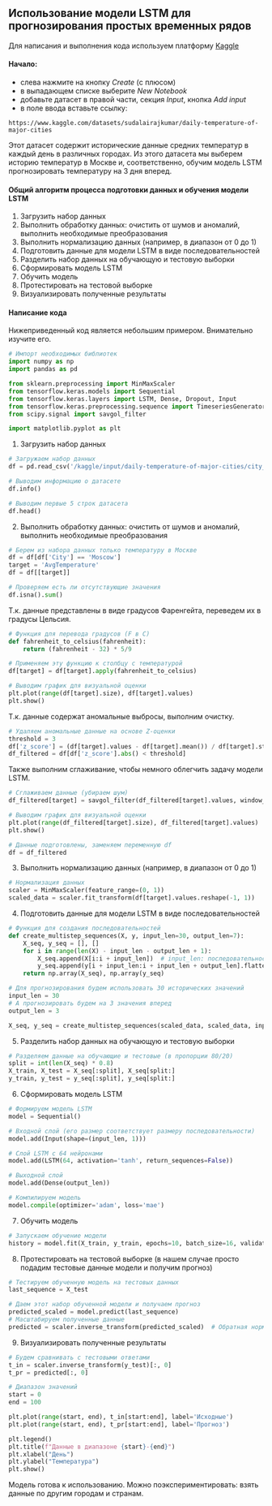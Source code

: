 ## Использование модели LSTM для прогнозирования простых временных рядов

Для написания и выполнения кода используем платформу [Kaggle](https://www.kaggle.com)

#### Начало:
- слева нажмите на кнопку *Create* (с плюсом)
- в выпадающем списке выберите *New Notebook*
- добавьте датасет в правой части, секция *Input*, кнопка *Add input*
- в поле ввода вставьте ссылку:

```
https://www.kaggle.com/datasets/sudalairajkumar/daily-temperature-of-major-cities
```

Этот датасет содержит исторические данные средних температур в каждый день в различных городах. Из этого датасета мы выберем историю температур в Москве и, соответственно, обучим модель LSTM прогнозировать температуру на 3 дня вперед.

#### Общий алгоритм процесса подготовки данных и обучения модели LSTM

1. Загрузить набор данных
2. Выполнить обработку данных: очистить от шумов и аномалий, выполнить необходимые преобразования
3. Выполнить нормализацию данных (например, в диапазон от 0 до 1)
4. Подготовить данные для модели LSTM в виде последовательностей
5. Разделить набор данных на обучающую и тестовую выборки
6. Сформировать модель LSTM
7. Обучить модель
8. Протестировать на тестовой выборке
9. Визуализировать полученные результаты

#### Написание кода

Нижеприведенный код является небольшим примером. Внимательно изучите его.

```Python
# Импорт необходимых библиотек
import numpy as np
import pandas as pd

from sklearn.preprocessing import MinMaxScaler
from tensorflow.keras.models import Sequential
from tensorflow.keras.layers import LSTM, Dense, Dropout, Input
from tensorflow.keras.preprocessing.sequence import TimeseriesGenerator
from scipy.signal import savgol_filter

import matplotlib.pyplot as plt
```

1. Загрузить набор данных
```Python
# Загружаем набор данных
df = pd.read_csv('/kaggle/input/daily-temperature-of-major-cities/city_temperature.csv')
```

```Python
# Выводим информацию о датасете
df.info()
```

```Python
# Выводим первые 5 строк датасета
df.head()
```

2. Выполнить обработку данных: очистить от шумов и аномалий, выполнить необходимые преобразования

```Python
# Берем из набора данных только температуру в Москве
df = df[df['City'] == 'Moscow']
target = 'AvgTemperature'
df = df[[target]]
```

```Python
# Проверяем есть ли отсутствующие значения
df.isna().sum()
```

Т.к. данные представлены в виде градусов Фаренгейта, переведем их в градусы Цельсия.

```Python
# Функция для перевода градусов (F в C)
def fahrenheit_to_celsius(fahrenheit):
    return (fahrenheit - 32) * 5/9

# Применяем эту функцию к столбцу с температурой
df[target] = df[target].apply(fahrenheit_to_celsius)
```

```Python
# Выводим график для визуальной оценки
plt.plot(range(df[target].size), df[target].values)
plt.show()
```

Т.к. данные содержат аномальные выбросы, выполним очистку.

```Python
# Удаляем аномальные данные на основе Z-оценки
threshold = 3
df['z_score'] = (df[target].values - df[target].mean()) / df[target].std()
df_filtered = df[df['z_score'].abs() < threshold]
```

Также выполним сглаживание, чтобы немного облегчить задачу модели LSTM.

```Python
# Сглаживаем данные (убираем шум)
df_filtered[target] = savgol_filter(df_filtered[target].values, window_length=5, polyorder=1)
```

```Python
# Выводим график для визуальной оценки
plt.plot(range(df_filtered[target].size), df_filtered[target].values)
plt.show()
```

```Python
# Данные подготовлены, заменяем переменную df
df = df_filtered
```

3. Выполнить нормализацию данных (например, в диапазон от 0 до 1)

```Python
# Нормализация данных
scaler = MinMaxScaler(feature_range=(0, 1))
scaled_data = scaler.fit_transform(df[target].values.reshape(-1, 1))
```

4. Подготовить данные для модели LSTM в виде последовательностей

```Python
# Функция для создания последовательностей
def create_multistep_sequences(X, y, input_len=30, output_len=7):
    X_seq, y_seq = [], []
    for i in range(len(X) - input_len - output_len + 1):
        X_seq.append(X[i:i + input_len])  # input_len: последовательность входных данных
        y_seq.append(y[i + input_len:i + input_len + output_len].flatten())  # output_len: несколько значений вперёд
    return np.array(X_seq), np.array(y_seq)
```

```Python
# Для прогнозирования будем использовать 30 исторических значений
input_len = 30
# А прогнозировать будем на 3 значения вперед
output_len = 3

X_seq, y_seq = create_multistep_sequences(scaled_data, scaled_data, input_len, output_len)
```

5. Разделить набор данных на обучающую и тестовую выборки

```Python
# Разделяем данные на обучающие и тестовые (в пропорции 80/20)
split = int(len(X_seq) * 0.8)
X_train, X_test = X_seq[:split], X_seq[split:]
y_train, y_test = y_seq[:split], y_seq[split:]
```

6. Сформировать модель LSTM

```Python
# Формируем модель LSTM
model = Sequential()

# Входной слой (его размер соответствует размеру последовательности)
model.add(Input(shape=(input_len, 1)))

# Слой LSTM с 64 нейронами
model.add(LSTM(64, activation='tanh', return_sequences=False))

# Выходной слой
model.add(Dense(output_len))

# Компилируем модель
model.compile(optimizer='adam', loss='mae')
```

7. Обучить модель

```Python
# Запускаем обучение модели
history = model.fit(X_train, y_train, epochs=10, batch_size=16, validation_data=(X_test, y_test))
```

8. Протестировать на тестовой выборке (в нашем случае просто подадим тестовые данные модели и получим прогноз)

```Python
# Тестируем обученную модель на тестовых данных
last_sequence = X_test

# Даем этот набор обученной модели и получаем прогноз
predicted_scaled = model.predict(last_sequence)
# Масштабируем полученные данные
predicted = scaler.inverse_transform(predicted_scaled)  # Обратная нормализация
```

9. Визуализировать полученные результаты

```Python
# Будем сравнивать с тестовыми ответами
t_in = scaler.inverse_transform(y_test)[:, 0]
t_pr = predicted[:, 0]

# Диапазон значений
start = 0
end = 100

plt.plot(range(start, end), t_in[start:end], label='Исходные')
plt.plot(range(start, end), t_pr[start:end], label='Прогноз')

plt.legend()
plt.title(f"Данные в диапазоне {start}-{end}")
plt.xlabel("День")
plt.ylabel("Температура")
plt.show()
```

Модель готова к использованию. Можно поэкспериментировать: взять данные по другим городам и странам.
